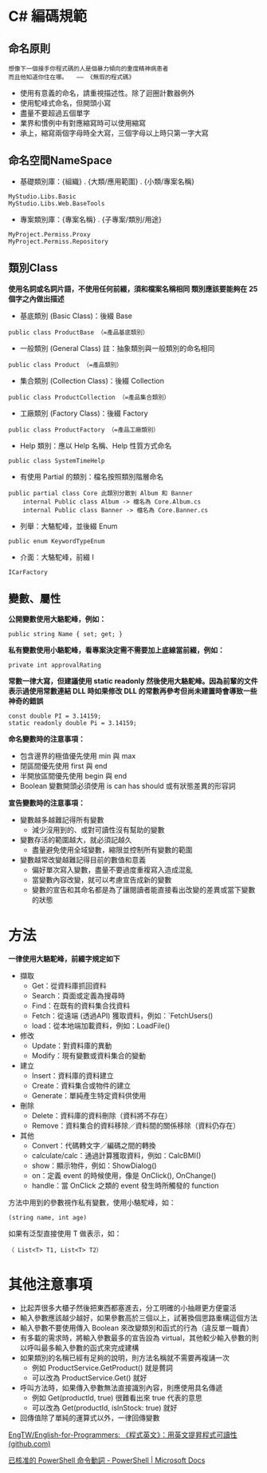 # C# 編碼規範

## 命名原則
```
想像下一個接手你程式碼的人是個暴力傾向的重度精神病患者
而且他知道你住在哪。　　—— 《無瑕的程式碼》
```
- 使用有意義的命名，請重視描述性。除了迴圈計數器例外
- 使用駝峰式命名，但開頭小寫
- 盡量不要超過五個單字
- 業界和慣例中有對應縮寫時可以使用縮寫
- 承上，縮寫兩個字母時全大寫，三個字母以上時只第一字大寫

## 命名空間NameSpace

- 基礎類別庫：{組織} . {大類/應用範圍} . {小類/專案名稱}
```
MyStudio.Libs.Basic
MyStudio.Libs.Web.BaseTools
```
- 專案類別庫：{專案名稱} . {子專案/類別/用途}
```
MyProject.Permiss.Proxy
MyProject.Permiss.Repository
```

## 類別Class
**使用名詞或名詞片語，不使用任何前綴，須和檔案名稱相同 類別應該要能夠在 25 個字之內做出描述**

- 基底類別 (Basic Class)：後綴 Base
```
public class ProductBase （=產品基底類別）
```
- 一般類別 (General Class) 註：抽象類別與一般類別的命名相同
```
public class Product （=產品類別）
```
- 集合類別 (Collection Class)：後綴 Collection
```
public class ProductCollection （=產品集合類別）
```
- 工廠類別 (Factory Class)：後綴 Factory
```
public class ProductFactory （=產品工廠類別）
```
- Help 類別：應以 Help 名稱、Help 性質方式命名
```
public class SystemTimeHelp
```
- 有使用 Partial 的類別：檔名按照類別階層命名
```
public partial class Core 此類別分散到 Album 和 Banner
    internal Public class Album -> 檔名為 Core.Album.cs
    internal Public class Banner -> 檔名為 Core.Banner.cs
```    
- 列舉：大駱駝峰，並後綴 Enum
```
public enum KeywordTypeEnum
```
- 介面：大駱駝峰，前綴 I
```
ICarFactory
```

## 變數、屬性
**公開變數使用大駱駝峰，例如：**
```
public string Name { set; get; }
```
**私有變數使用小駱駝峰，看專案決定需不需要加上底線當前綴，例如：**
```
private int approvalRating
```
**常數一律大寫，但建議使用 static readonly 然後使用大駱駝峰。因為前輩的文件表示過使用常數連結 DLL 時如果修改 DLL 的常數再參考但尚未建置時會導致一些神奇的錯誤**
```
const double PI = 3.14159;
static readonly double Pi = 3.14159;
```

**命名變數時的注意事項：**
* 包含邊界的極值優先使用 min 與 max
* 閉區間優先使用 first 與 end
* 半開放區間優先使用 begin 與 end
* Boolean 變數開頭必須使用 is can has should 或有狀態差異的形容詞

**宣告變數時的注意事項：**
* 變數越多越難記得所有變數
    * 減少沒用到的、或對可讀性沒有幫助的變數
* 變數存活的範圍越大，就必須記越久
    * 盡量避免使用全域變數，縮限並控制所有變數的範圍
* 變數越常改變越難記得目前的數值和意義
    * 偏好單次寫入變數，盡量不要過度重複寫入造成混亂
    * 當變數內容改變，就可以考慮宣告成新的變數
    * 變數的宣告和其命名都是為了讓閱讀者能直接看出改變的差異或當下變數的狀態

# 方法
**一律使用大駱駝峰，前綴字規定如下**
* 擷取
    * Get：從資料庫抓回資料
    * Search：頁面或定義為搜尋時
    * Find：在既有的資料集合找資料
    * Fetch：從遠端 (透過API) 獲取資料，例如：`FetchUsers()
    * load：從本地端加載資料，例如：LoadFile()
* 修改
    * Update：對資料庫的異動
    * Modify：現有變數或資料集合的變動
* 建立
    * Insert：資料庫的資料建立
    * Create：資料集合或物件的建立
    * Generate：單純產生特定資料供使用
* 刪除
    * Delete：資料庫的資料刪除（資料將不存在）
    * Remove：資料集合的資料移除／資料間的關係移除（資料仍存在）
* 其他
    * Convert：代碼轉文字／編碼之間的轉換
    * calculate/calc：通過計算獲取資料，例如：CalcBMI()
    * show：顯示物件，例如：ShowDialog()
    * on：定義 event 的時候使用，像是 OnClick(), OnChange()
    * handle：當 OnClick 之類的 event 發生時所觸發的 function

方法中用到的參數視作私有變數，使用小駱駝峰，如：
```
(string name, int age)
```
如果有泛型直接使用 T 做表示，如：
```
（ List<T> T1, List<T> T2）
```

# 其他注意事項
* 比起弄很多大櫃子然後把東西都塞進去，分工明確的小抽屜更方便靈活
* 輸入參數應該越少越好，如果參數高於三個以上，試著換個思路重構這個方法
* 輸入參數不要使用傳入 Boolean 來改變類別和函式的行為（違反單一職責）
* 有多載的需求時，將輸入參數最多的宣告設為 virtual，其他較少輸入參數的則以呼叫最多輸入參數的函式來完成建構
* 如果類別的名稱已經有足夠的說明，則方法名稱就不需要再複誦一次
    * 例如 ProductService.GetProduct() 就是贅詞
    * 可以改為 ProductService.Get() 就好
* 呼叫方法時，如果傳入參數無法直接識別內容，則應使用具名傳遞
    * 例如 Get(productId, true) 很難看出來 true 代表的意思
    * 可以改為 Get(productId, isInStock: true) 就好
* 回傳值除了單純的運算式以外，一律回傳變數


[EngTW/English-for-Programmers: 《程式英文》：用英文提昇程式可讀性 (github.com)](https://github.com/EngTW/English-for-Programmers)

[已核准的 PowerShell 命令動詞 - PowerShell | Microsoft Docs](https://docs.microsoft.com/zh-tw/powershell/scripting/developer/cmdlet/approved-verbs-for-windows-powershell-commands?view=powershell-7.2#common-verbs)


